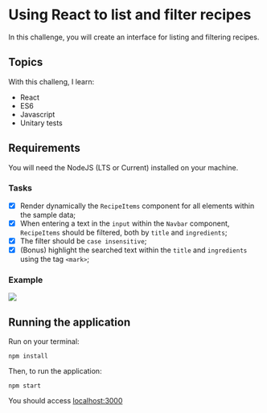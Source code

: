 # Using React to list and filter recipes
In this challenge, you will create an interface for listing and filtering recipes.

## Topics
With this challeng, I learn:

- React
- ES6
- Javascript
- Unitary tests

## Requirements
You will need the NodeJS (LTS or Current) installed on your machine. 

### Tasks
- [x] Render dynamically the `RecipeItems` component for all elements within the sample data;
- [x] When entering a text in the `input` within the `Navbar` component, `RecipeItems` should be filtered, both by `title` and `ingredients`;
- [x] The filter should be `case insensitive`;
- [x] (Bonus) highlight the searched text within the `title` and `ingredients` using the tag `<mark>`;

### Example
![](https://s3-us-west-1.amazonaws.com/codenation-challenges/react-0/BouncyAfraidDikkops-size_restricted.gif)

## Running the application
Run on your terminal:
```
npm install
```
Then, to run the application:
```
npm start
```
You should access [localhost:3000](http://localhost:3000/)
